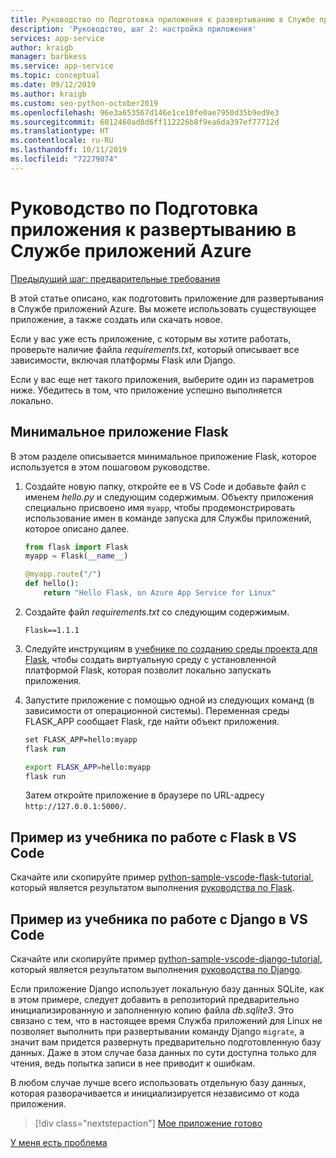 ```yaml
---
title: Руководство по Подготовка приложения к развертыванию в Службе приложений Azure в Linux с помощью Visual Studio Code
description: 'Руководство, шаг 2: настройка приложения'
services: app-service
author: kraigb
manager: barbkess
ms.service: app-service
ms.topic: conceptual
ms.date: 09/12/2019
ms.author: kraigb
ms.custom: seo-python-october2019
ms.openlocfilehash: 96e3a653567d146e1ce10fe0ae7950d35b9ed9e3
ms.sourcegitcommit: 6012460ad8d6ff112226b8f9ea6da397ef77712d
ms.translationtype: HT
ms.contentlocale: ru-RU
ms.lasthandoff: 10/11/2019
ms.locfileid: "72279074"
---
```

# <a name="tutorial-prepare-your-app-for-deployment-to-azure-app-service"></a>Руководство по Подготовка приложения к развертыванию в Службе приложений Azure

[Предыдущий шаг: предварительные требования](tutorial-deploy-app-service-on-linux-01.md)

В этой статье описано, как подготовить приложение для развертывания в Службе приложений Azure. Вы можете использовать существующее приложение, а также создать или скачать новое.

Если у вас уже есть приложение, с которым вы хотите работать, проверьте наличие файла *requirements.txt*, который описывает все зависимости, включая платформы Flask или Django.

Если у вас еще нет такого приложения, выберите один из параметров ниже. Убедитесь в том, что приложение успешно выполняется локально.

## <a name="minimal-flask-app"></a>Минимальное приложение Flask

В этом разделе описывается минимальное приложение Flask, которое используется в этом пошаговом руководстве.

1. Создайте новую папку, откройте ее в VS Code и добавьте файл с именем *hello.py* и следующим содержимым. Объекту приложения специально присвоено имя `myapp`, чтобы продемонстрировать использование имен в команде запуска для Службы приложений, которое описано далее.

    ```python
    from flask import Flask
    myapp = Flask(__name__)

    @myapp.route("/")
    def hello():
        return "Hello Flask, on Azure App Service for Linux"
    ```

1. Создайте файл *requirements.txt* со следующим содержимым.

    ```text
    Flask==1.1.1
    ```

1. Следуйте инструкциям в [учебнике по созданию среды проекта для Flask](https://code.visualstudio.com/docs/python/tutorial-flask#create-a-project-environment-for-flask), чтобы создать виртуальную среду с установленной платформой Flask, которая позволит локально запускать приложения.

1. Запустите приложение с помощью одной из следующих команд (в зависимости от операционной системы). Переменная среды FLASK_APP сообщает Flask, где найти объект приложения.

    ```ps
    set FLASK_APP=hello:myapp
    flask run
    ```

    ```bash
    export FLASK_APP=hello:myapp
    flask run
    ```

    Затем откройте приложение в браузере по URL-адресу `http://127.0.0.1:5000/`.

## <a name="vs-code-flask-tutorial-sample"></a>Пример из учебника по работе с Flask в VS Code

Скачайте или скопируйте пример [python-sample-vscode-flask-tutorial](https://github.com/Microsoft/python-sample-vscode-flask-tutorial), который является результатом выполнения [руководства по Flask](https://code.visualstudio.com/docs/python/tutorial-flask).

## <a name="vs-code-django-tutorial-sample"></a>Пример из учебника по работе с Django в VS Code

Скачайте или скопируйте пример [python-sample-vscode-django-tutorial](https://github.com/Microsoft/python-sample-vscode-django-tutorial), который является результатом выполнения [руководства по Django](https://code.visualstudio.com/docs/python/tutorial-django).

Если приложение Django использует локальную базу данных SQLite, как в этом примере, следует добавить в репозиторий предварительно инициализированную и заполненную копию файла *db.sqlite3*. Это связано с тем, что в настоящее время Служба приложений для Linux не позволяет выполнить при развертывании команду Django `migrate`, а значит вам придется развернуть предварительно подготовленную базу данных. Даже в этом случае база данных по сути доступна только для чтения, ведь попытка записи в нее приводит к ошибкам.

В любом случае лучше всего использовать отдельную базу данных, которая разворачивается и инициализируется независимо от кода приложения.

> [!div class="nextstepaction"]
> [Мое приложение готово](tutorial-deploy-app-service-on-linux-03.md)

[У меня есть проблема](https://www.research.net/r/PWZWZ52?tutorial=vscode-appservice-python&step=02-prepare-app)
